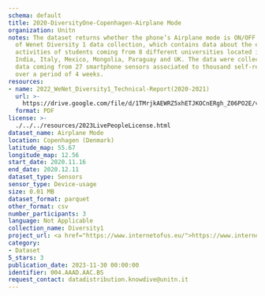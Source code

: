```yaml
---
schema: default
title: 2020-DiversityOne-Copenhagen-Airplane Mode
organization: Unitn
notes: The dataset returns whether the phone’s Airplane mode is ON/OFF. It is part
  of Wenet Diversity 1 data collection, which contains data about the everyday life
  activities of students coming from 8 different universities located in China, Denmark,
  India, Italy, Mexico, Mongolia, Paraguay and UK. The data were collected via questionnaires,
  data coming from 27 smartphone sensors associated to thousand self-reported annotations
  over a period of 4 weeks.
resources:
- name: 2022_WeNet_Diversity1_Technical-Report(2020-2021)
  url: >-
    https://drive.google.com/file/d/1TMrjkAEWRZ5xhETJKOCnERgh_Z06PO2E/view?usp=drive_link
  format: PDF
license: >-
  ./../../resources/2023LivePeopleLicense.html
dataset_name: Airplane Mode
location: Copenhagen (Denmark)
latitude_map: 55.67
longitude_map: 12.56
start_date: 2020.11.16
end_date: 2020.12.11
dataset_type: Sensors
sensor_type: Device-usage
size: 0.01 MB
dataset_format: parquet
other_format: csv
number_participants: 3
language: Not Applicable
collection_name: Diversity1
project_url: <a href="https://www.internetofus.eu/">https://www.internetofus.eu/</a>
category:
- Dataset
5_stars: 3
publication_date: 2023-11-30 00:00:00
identifier: 004.AAAD.AAC.BS
request_contact: datadistribution.knowdive@unitn.it
---
```

